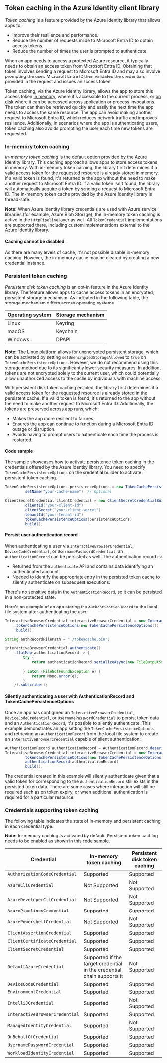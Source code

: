 ## Token caching in the Azure Identity client library

*Token caching* is a feature provided by the Azure Identity library that allows apps to:

- Improve their resilience and performance.
- Reduce the number of requests made to Microsoft Entra ID to obtain access tokens.
- Reduce the number of times the user is prompted to authenticate.

When an app needs to access a protected Azure resource, it typically needs to obtain an access token from Microsoft Entra ID. Obtaining that token involves sending a request to Microsoft Entra ID and may also involve prompting the user. Microsoft Entra ID then validates the credentials provided in the request and issues an access token.

Token caching, via the Azure Identity library, allows the app to store this access token [in memory](#in-memory-token-caching), where it's accessible to the current process, or [on disk](#persistent-token-caching) where it can be accessed across application or process invocations. The token can then be retrieved quickly and easily the next time the app needs to access the same resource. The app can avoid making another request to Microsoft Entra ID, which reduces network traffic and improves resilience. Additionally, in scenarios where the app is authenticating users, token caching also avoids prompting the user each time new tokens are requested.

### In-memory token caching

*In-memory token caching* is the default option provided by the Azure Identity library. This caching approach allows apps to store access tokens in memory. With in-memory token caching, the library first determines if a valid access token for the requested resource is already stored in memory. If a valid token is found, it's returned to the app without the need to make another request to Microsoft Entra ID. If a valid token isn't found, the library will automatically acquire a token by sending a request to Microsoft Entra ID. The in-memory token cache provided by the Azure Identity library is thread-safe.

**Note:** When Azure Identity library credentials are used with Azure service libraries (for example, Azure Blob Storage), the in-memory token caching is active in the `HttpPipeline` layer as well. All `TokenCredential` implementations are supported there, including custom implementations external to the Azure Identity library.

#### Caching cannot be disabled

As there are many levels of cache, it's not possible disable in-memory caching. However, the in-memory cache may be cleared by creating a new credential instance.

### Persistent token caching

*Persistent disk token caching* is an opt-in feature in the Azure Identity library. The feature allows apps to cache access tokens in an encrypted, persistent storage mechanism. As indicated in the following table, the storage mechanism differs across operating systems.

| Operating system | Storage mechanism |
|------------------|-------------------|
| Linux            | Keyring           |
| macOS            | Keychain          |
| Windows          | DPAPI             |

**Note:** The Linux platform allows for unencrypted persistent storage, which can be activated by setting `setUnencryptedStorageAllowed` to `true` on `TokenCachePersistenceOptions`. However, we do not recommend using this storage method due to its significantly lower security measures. In addition, tokens are not encrypted solely to the current user, which could potentially allow unauthorized access to the cache by individuals with machine access.

With persistent disk token caching enabled, the library first determines if a valid access token for the requested resource is already stored in the persistent cache. If a valid token is found, it's returned to the app without the need to make another request to Microsoft Entra ID. Additionally, the tokens are preserved across app runs, which:

- Makes the app more resilient to failures.
- Ensures the app can continue to function during a Microsoft Entra ID outage or disruption.
- Avoids having to prompt users to authenticate each time the process is restarted.

#### Code sample

The sample showcases how to activate persistence token caching in the credentials offered by the Azure Identity library. You need to specify `TokenCachePersistenceOptions` on the credential builder to activate persistent token caching.

```java 
TokenCachePersistenceOptions persistenceOptions = new TokenCachePersistenceOptions()
        .setName("your-cache-name"); // Optional
        
ClientSecretCredential clientCredential = new ClientSecretCredentialBuilder()
        .clientId("your-client-id")
        .clientSecret("your-client-secret")
        .tenantId("your-tenant-id")
        .tokenCachePersistenceOptions(persistenceOptions)
        .build();
```

#### Persist user authentication record
When authenticating a user via `InteractiveBrowserCredential`, `DeviceCodeCredential`, or `UsernamePasswordCredential`, an `AuthenticationRecord` can be persisted as well. The authentication record is:

- Returned from the `authenticate` API and contains data identifying an authenticated account.
- Needed to identify the appropriate entry in the persisted token cache to silently authenticate on subsequent executions.

There's no sensitive data in the `AuthenticationRecord`, so it can be persisted in a non-protected state.

Here's an example of an app storing the `AuthenticationRecord` to the local file system after authenticating the user:

```java
InteractiveBrowserCredential interactiveBrowserCredential = new InteractiveBrowserCredentialBuilder()
    .tokenCachePersistenceOptions(new TokenCachePersistenceOptions())
    .build();

String authRecordFilePath = "./tokencache.bin";

interactiveBrowserCredential.authenticate()
    .flatMap(authenticationRecord -> {
        try {
            return authenticationRecord.serializeAsync(new FileOutputStream(authRecordFilePath));
        
        } catch (FileNotFoundException e) {
            return Mono.error(e);
        }
    }).subscribe();
```

#### Silently authenticating a user with AuthenticationRecord and TokenCachePersistenceOptions

Once an app has configured an `InteractiveBrowserCredential`, `DeviceCodeCredential`, or `UsernamePasswordCredential` to persist token data and an `AuthenticationRecord`, it's possible to silently authenticate. This example demonstrates an app setting the `TokenCachePersistenceOptions` and retrieving an `AuthenticationRecord` from the local file system to create an `InteractiveBrowserCredential` capable of silent authentication:

```java
AuthenticationRecord authenticationRecord = AuthenticationRecord.deserialize(new FileInputStream(authRecordFilePath));
InteractiveBrowserCredential interactiveBrowserCredential = new InteractiveBrowserCredentialBuilder()
        .tokenCachePersistenceOptions(new TokenCachePersistenceOptions())
        .authenticationRecord(authenticationRecord)
        .build();
```

The credential created in this example will silently authenticate given that a valid token for corresponding to the `AuthenticationRecord` still exists in the persisted token data. There are some cases where interaction will still be required such as on token expiry, or when additional authentication is required for a particular resource.

### Credentials supporting token caching

The following table indicates the state of in-memory and persistent caching in each credential type.

**Note:** In-memory caching is activated by default. Persistent token caching needs to be enabled as shown in this [code sample](#code-sample).

| Credential                     | In-memory token caching                                                 | Persistent disk token caching |
|--------------------------------|-------------------------------------------------------------------------|-------------------------------|
| `AuthorizationCodeCredential`  | Supported                                                               | Supported                     |
| `AzureCliCredential`           | Not Supported                                                           | Not Supported                 |
| `AzureDeveloperCliCredential`  | Not Supported                                                           | Not Supported                 |
| `AzurePipelinesCredential`     | Supported                                                               | Supported                     | 
| `AzurePowershellCredential`    | Not Supported                                                           | Not Supported                 |
| `ClientAssertionCredential`    | Supported                                                               | Supported                     |
| `ClientCertificateCredential`  | Supported                                                               | Supported                     |
| `ClientSecretCredential`       | Supported                                                               | Supported                     |
| `DefaultAzureCredential`       | Supported if the target credential in the credential chain supports it  | Not Supported                 |
| `DeviceCodeCredential`         | Supported                                                               | Supported                     |
| `EnvironmentCredential`        | Supported                                                               | Supported                     |
| `IntelliJCredential`           | Supported                                                               | Not Supported                 |
| `InteractiveBrowserCredential` | Supported                                                               | Supported                     |
| `ManagedIdentityCredential`    | Supported                                                               | Not Supported                 |
| `OnBehalfOfCredential`         | Supported                                                               | Supported                     |
| `UsernamePasswordCredential`   | Supported                                                               | Supported                     |
| `WorkloadIdentityCredential`   | Supported                                                               | Supported                     |
